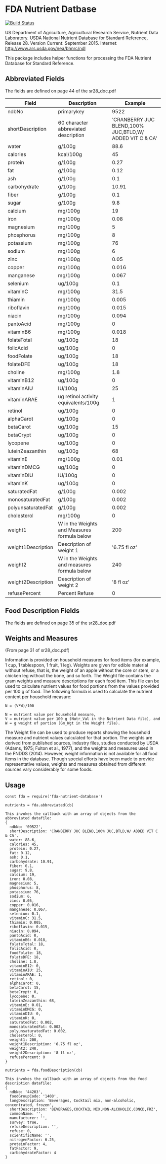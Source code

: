 # FDA Nutrient Datbase

[![Build Status](https://travis-ci.org/asbaker/node-fda-nutrient-database.png)](https://travis-ci.org/asbaker/node-fda-nutrient-database)


US Department of Agriculture, Agricultural Research Service, Nutrient Data Laboratory. USDA National Nutrient Database for Standard Reference, Release 28. Version Current:  September 2015.  Internet:  http://www.ars.usda.gov/nea/bhnrc/ndl

This package includes helper functions for processing the FDA Nutrient Database for Standard Reference.


## Abbreviated Fields

The fields are defined on page 44 of the sr28_doc.pdf


| Field              | Description                                 | Example                                                 |
| ------------------ | ------------------------------------------- | ------------------------------------------------------- |
| ndbNo              | primarykey                                  | 9522                                                    |
| shortDescription   | 60 character abbreviated description        | 'CRANBERRY JUC BLEND,100% JUC,BTLD,W/ ADDED VIT C & CA' |
| water              | g/100g                                      | 88.6                                                    |
| calories           | kcal/100g                                   | 45                                                      |
| protein            | g/100g                                      | 0.27                                                    |
| fat                | g/100g                                      | 0.12                                                    |
| ash                | g/100g                                      | 0.1                                                     |
| carbohydrate       | g/100g                                      | 10.91                                                   |
| fiber              | g/100g                                      | 0.1                                                     |
| sugar              | g/100g                                      | 9.8                                                     |
| calcium            | mg/100g                                     | 19                                                      |
| iron               | mg/100g                                     | 0.08                                                    |
| magnesium          | mg/100g                                     | 5                                                       |
| phosphorus         | mg/100g                                     | 8                                                       |
| potassium          | mg/100g                                     | 76                                                      |
| sodium             | mg/100g                                     | 6                                                       |
| zinc               | mg/100g                                     | 0.05                                                    |
| copper             | mg/100g                                     | 0.016                                                   |
| manganese          | mg/100g                                     | 0.067                                                   |
| selenium           | ug/100g                                     | 0.1                                                     |
| vitaminC           | mg/100g                                     | 31.5                                                    |
| thiamin            | mg/100g                                     | 0.005                                                   |
| riboflavin         | mg/100g                                     | 0.015                                                   |
| niacin             | mg/100g                                     | 0.094                                                   |
| pantoAcid          | mg/100g                                     | 0                                                       |
| vitaminB6          | mg/100g                                     | 0.018                                                   |
| folateTotal        | ug/100g                                     | 18                                                      |
| folicAcid          | ug/100g                                     | 0                                                       |
| foodFolate         | ug/100g                                     | 18                                                      |
| folateDFE          | ug/100g                                     | 18                                                      |
| choline            | mg/100g                                     | 1.8                                                     |
| vitaminB12         | ug/100g                                     | 0                                                       |
| vitaminAIU         | IU/100g                                     | 25                                                      |
| vitaminARAE        | ug retinol activity equivalents/100g        | 1                                                       |
| retinol            | ug/100g                                     | 0                                                       |
| alphaCarot         | ug/100g                                     | 0                                                       |
| betaCarot          | ug/100g                                     | 15                                                      |
| betaCrypt          | ug/100g                                     | 0                                                       |
| lycopene           | ug/100g                                     | 0                                                       |
| luteinZeazanthin   | ug/100g                                     | 68                                                      |
| vitaminE           | mg/100g                                     | 0.01                                                    |
| vitaminDMCG        | ug/100g                                     | 0                                                       |
| vitaminDIU         | IU/100g                                     | 0                                                       |
| vitaminK           | ug/100g                                     | 0                                                       |
| saturatedFat       | g/100g                                      | 0.002                                                   |
| monosaturatedFat   | g/100g                                      | 0.002                                                   |
| polyunsaturatedFat | g/100g                                      | 0.002                                                   |
| cholesterol        | mg/100g                                     | 0                                                       |
| weight1            | W in the Weights and Measures formula below | 200                                                     |
| weight1Description | Description of weight 1                     | '6.75 fl oz'                                            |
| weight2            | W in the Weights and measures formula below | 240                                                     |
| weight2Description | Description of weight 2                     | '8 fl oz'                                               |
| refusePercent      | Percent Refuse                              | 0                                                       |

## Food Description Fields

The fields are defined on page 35 of the sr28_doc.pdf



## Weights and Measures
(From page 31 of sr28_doc.pdf)

Information is provided on household measures for food items (for example, 1 cup, 1 tablespoon, 1 fruit, 1 leg). Weights are given for edible material without refuse, that is, the weight of an apple without the core or stem, or a chicken leg without the bone, and so forth. The Weight file contains the gram weights and measure descriptions for each food item. This file can be used to calculate nutrient values for food portions from the values provided per 100 g of food. The following formula is used to calculate the nutrient content per household measure:
```
N = (V*W)/100

N = nutrient value per household measure,
V = nutrient value per 100 g (Nutr_Val in the Nutrient Data file), and W = g weight of portion (Gm_Wgt in the Weight file).

```

The Weight file can be used to produce reports showing the household measure and nutrient values calculated for that portion. The weights are derived from published sources, industry files, studies conducted by USDA (Adams, 1975; Fulton et al., 1977), and the weights and measures used in the FNDDS (2014). However, weight information is not available for all food items in the database. Though special efforts have been made to provide representative values, weights and measures obtained from different sources vary considerably for some foods.


## Usage

```
const fda = require('fda-nutrient-database')

nutrients = fda.abbreviated(cb)

This invokes the callback with an array of objects from the abbreviated datafile:
{
  ndbNo: '09522',
  shortDescription: 'CRANBERRY JUC BLEND,100% JUC,BTLD,W/ ADDED VIT C & CA',
  water: 88.6,
  calories: 45,
  protein: 0.27,
  fat: 0.12,
  ash: 0.1,
  carbohydrate: 10.91,
  fiber: 0.1,
  sugar: 9.8,
  calcium: 19,
  iron: 0.08,
  magnesium: 5,
  phosphorus: 8,
  potassium: 76,
  sodium: 6,
  zinc: 0.05,
  copper: 0.016,
  manganese: 0.067,
  selenium: 0.1,
  vitaminC: 31.5,
  thiamin: 0.005,
  riboflavin: 0.015,
  niacin: 0.094,
  pantoAcid: 0,
  vitaminB6: 0.018,
  folateTotal: 18,
  folicAcid: 0,
  foodFolate: 18,
  folateDFE: 18,
  choline: 1.8,
  vitaminB12: 0,
  vitaminAIU: 25,
  vitaminARAE: 1,
  retinol: 0,
  alphaCarot: 0,
  betaCarot: 15,
  betaCrypt: 0,
  lycopene: 0,
  luteinZeazanthin: 68,
  vitaminE: 0.01,
  vitaminDMCG: 0,
  vitaminDIU: 0,
  vitaminK: 0,
  saturatedFat: 0.002,
  monosaturatedFat: 0.002,
  polyunsaturatedFat: 0.002,
  cholesterol: 0,
  weight1: 200,
  weight1Description: '6.75 fl oz',
  weight2: 240,
  weight2Description: '8 fl oz',
  refusePercent: 0
}
```




```
nutrients = fda.foodDescription(cb)

This invokes the callback with an array of objects from the food description datafile:
{
  ndbNo: '44203',
  foodGroupCode: '1400',
  longDescription: 'Beverages, Cocktail mix, non-alcoholic, concentrated, frozen',
  shortDescription: 'BEVERAGES,COCKTAIL MIX,NON-ALCOHOLIC,CONCD,FRZ',
  commonName: '',
  manufacturer: '',
  survey: true,
  refuseDescription: '',
  refuse: 0,
  scientificName: '',
  nitrogenFactor: 6.25,
  proteinFactor: 4,
  fatFactor: 9,
  carbohydrateFactor: 4
}

```

